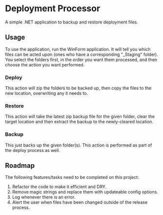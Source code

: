 # Deployment Processor
A simple .NET application to backup and restore deployment files.
## Usage ##
To use the application, run the WinForm application. It will tell you which files can be acted upon (ones who have a corresponding "_Staging" folder). You select the folders first, in the order you want them processed, and then choose the action you want performed.
### Deploy ###
This action will zip the folders to be backed up, then copy the files to the new location, overwriting any it needs to.
### Restore ###
This action will take the latest zip backup file for the given folder, clear the target location and then extract the backup to the newly-cleared location.
### Backup ###
This just backs up the given folder(s). This action is performed as part of the deploy process as well.
## Roadmap ##
The following features/tasks need to be completed on this project:
 1. Refactor the code to make it efficient and DRY.
 2. Remove magic strings and replace them with updateable config options.
 3. Log whenever there is an error.
 4. Alert the user when files have been changed outside of the release process.